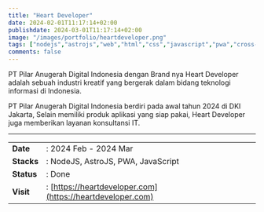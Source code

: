 ```yaml
---
title: "Heart Developer"
date: 2024-02-01T11:17:14+02:00
publishdate: 2024-03-01T11:17:14+02:00
image: "/images/portfolio/heartdeveloper.png"
tags: ["nodejs","astrojs","web","html","css","javascript","pwa","cross-platform","landing"]
comments: false
---
```


PT Pilar Anugerah Digital Indonesia dengan Brand nya Heart Developer adalah sebuah industri kreatif yang bergerak dalam bidang teknologi informasi di Indonesia.
<!--more-->

PT Pilar Anugerah Digital Indonesia berdiri pada awal tahun 2024 di DKI Jakarta, Selain memiliki produk aplikasi yang siap pakai, Heart Developer juga memberikan layanan konsultansi IT.

---

|||
|---|---|
|**Date**| : 2024 Feb - 2024 Mar
|**Stacks**| : NodeJS, AstroJS, PWA, JavaScript
|**Status**| : Done
|**Visit**| : [https://heartdeveloper.com](https://heartdeveloper.com)

